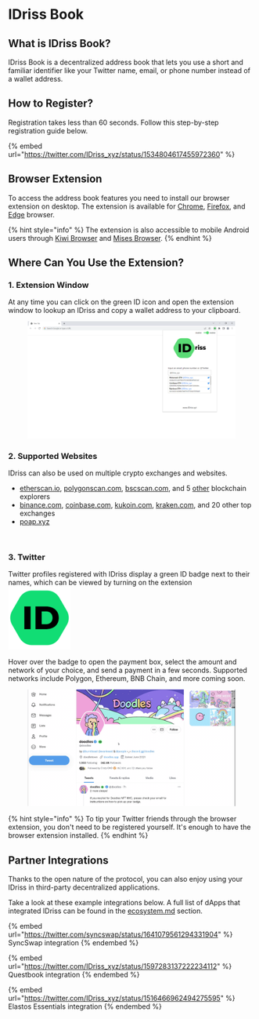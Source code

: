 # IDriss Book

## What is IDriss Book?

IDriss Book is a decentralized address book that lets you use a short and familiar identifier like your Twitter name, email, or phone number instead of a wallet address.

## How to Register?

Registration takes less than 60 seconds. Follow this step-by-step registration guide below.

{% embed url="https://twitter.com/IDriss_xyz/status/1534804617455972360" %}

## Browser Extension

To access the address book features you need to install our browser extension on desktop. The extension is available for [Chrome](https://chrome.google.com/webstore/detail/idriss/fghhpjoffbgecjikiipbkpdakfmkbmig), [Firefox](https://addons.mozilla.org/en-US/firefox/addon/idriss-crypto/?utm\_source=addons.mozilla.org\&utm\_medium=referral\&utm\_content=search), and [Edge](https://microsoftedge.microsoft.com/addons/detail/idriss/jgnmbeoapdbocaajhmfjhldhcpngfiol) browser.&#x20;

{% hint style="info" %}
The extension is also accessible to mobile Android users through [Kiwi Browser](https://kiwibrowser.com/) and [Mises Browser](https://www.mises.site/).&#x20;
{% endhint %}

## Where Can You Use the Extension?

### 1. Extension Window

At any time you can click on the green ID icon and open the extension window to lookup an IDriss and copy a wallet address to your clipboard.

<figure><img src="../.gitbook/assets/IDriss Extension Window.png" alt=""><figcaption></figcaption></figure>



### 2. Supported Websites

IDriss can also be used on multiple crypto exchanges and websites.

* [etherscan.io](https://etherscan.io/), [polygonscan.com](https://polygonscan.com/), [bscscan.com](https://www.bscscan.com/), and 5 [other](https://twitter.com/IDriss\_xyz/status/1554089644123426818) blockchain explorers
* [binance.com](https://www.binance.com/en), [coinbase.com](https://www.coinbase.com/), [kukoin.com](https://www.kucoin.com/), [kraken.com](https://www.kraken.com/), and 20 other top exchanges
* [poap.xyz](https://poap.xyz/)

<figure><img src="../.gitbook/assets/blockchain-scans.gif" alt=""><figcaption></figcaption></figure>

### 3. Twitter

Twitter profiles registered with IDriss display a green ID badge next to their names, which can be viewed by turning on the extension <img src="../.gitbook/assets/icon128.png" alt="" data-size="line">&#x20;

Hover over the badge to open the payment box, select the amount and network of your choice, and send a payment in a few seconds. Supported networks include Polygon, Ethereum, BNB Chain, and more coming soon.

<div align="center">

<figure><img src="../.gitbook/assets/Tipping with IDriss on Twitter.gif" alt=""><figcaption></figcaption></figure>

</div>

{% hint style="info" %}
To tip your Twitter friends through the browser extension, you don't need to be registered yourself. It's enough to have the browser extension installed.
{% endhint %}

## Partner Integrations

Thanks to the open nature of the protocol, you can also enjoy using your IDriss in third-party decentralized applications.&#x20;

Take a look at these example integrations below. A full list of dApps that integrated IDriss can be found in the [ecosystem.md](ecosystem.md "mention") section.

{% embed url="https://twitter.com/syncswap/status/1641079561294331904" %}
SyncSwap integration
{% endembed %}

{% embed url="https://twitter.com/IDriss_xyz/status/1597283137222234112" %}
Questbook integration
{% endembed %}

{% embed url="https://twitter.com/IDriss_xyz/status/1516466962494275595" %}
Elastos Essentials integration
{% endembed %}
